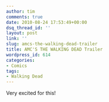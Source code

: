 ```yaml
---
author: tim
comments: true
date: 2010-08-24 17:53:49+00:00
dsq_thread_id: ''
layout: post
link: ''
slug: amcs-the-walking-dead-trailer
title: AMC'S THE WALKING DEAD Trailer
wordpress_id: 614
categories:
- Comics
tags:
- Walking Dead
---
```


Very excited for this! 